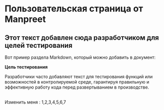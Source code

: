 # Пользовательская страница от Manpreet

## Этот текст добавлен сюда разработчиком для целей тестирования

Вот пример раздела Markdown, который можно добавить в документ:

**Цель тестирования**

Разработчики часто добавляют текст для тестирования функций или возможностей в контролируемой среде, гарантируя правильную и эффективную работу кода перед развертыванием в производстве.

\
Изменить меня : 1,2,3,4,5,6,7

